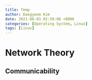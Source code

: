 ```yaml
---
title: Temp
author: Daegyeom Kim
date: 2021-06-03 02:59:00 +0000
categories: [Operating System, Linux]
tags: [Linux]
---
```


# Network Theory

## Communicability


